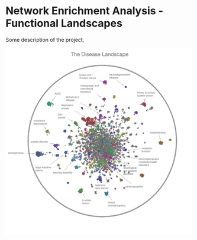 # Network Enrichment Analysis - Functional Landscapes

Some description of the project.

![Description of image](disease_map.png)
